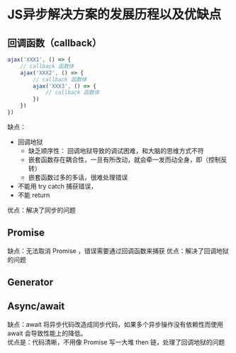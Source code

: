 # JS异步解决方案的发展历程以及优缺点

## 回调函数（callback）
```js
ajax('XXX1', () => {
    // callback 函数体
    ajax('XXX2', () => {
        // callback 函数体
        ajax('XXX3', () => {
            // callback 函数体
        })
    })
})
```
缺点：
- 回调地狱
  - 缺乏顺序性： 回调地狱导致的调试困难，和大脑的思维方式不符
  - 嵌套函数存在耦合性，一旦有所改动，就会牵一发而动全身，即（控制反转）
  - 嵌套函数过多的多话，很难处理错误
- 不能用 try catch 捕获错误，
- 不能 return

优点：解决了同步的问题

## Promise
缺点：无法取消 Promise ，错误需要通过回调函数来捕获
优点：解决了回调地狱的问题

## Generator

## Async/await
缺点：await 将异步代码改造成同步代码，如果多个异步操作没有依赖性而使用 await 会导致性能上的降低。  
优点是：代码清晰，不用像 Promise 写一大堆 then 链，处理了回调地狱的问题



